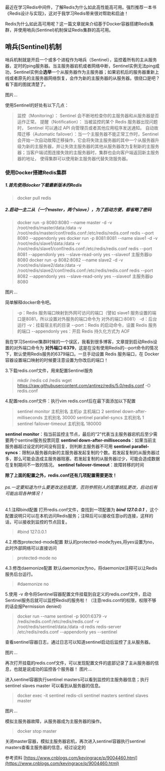 最近在学习Redis中间件，了解Redis为什么如此高性能高可用。强烈推荐一本书《Redis设计与实现》，这对于我学习Redis带来很对帮助和启迪！

Redis为什么如此高可用呢？这一篇文章就来介绍基于Docker容器搭建Redis集群，并使用哨兵(Sentinel)机制保证Redis集群的高可用。


## 哨兵(Sentinel)机制

哨兵机制就是开启一个或多个进程作为哨兵（Sentinel），监控着所有的主从服务器，定时的ping服务器。当主服务器宕机或者网络中断，Sentinel实例无法ping成功，Sentinel实例会**选举**一个从服务器作为主服务器；如果宕机后的服务器重新上线或者原先的主服务器网络恢复，会作为新的主服务器的从服务器。很绕口是吧？看下面的图就清楚了。

图片...

使用Sentinel的好处有以下几点：
> 监控（Monitoring）： Sentinel 会不断地检查你的主服务器和从服务器是否运作正常。
提醒（Notification）： 当被监控的某个 Redis 服务器出现问题时， Sentinel 可以通过 API 向管理员或者其他应用程序发送通知。
自动故障迁移（Automatic failover）：当一个主服务器不能正常工作时，Sentinel 会开始一次自动故障迁移操作，它会将失效主服务器的其中一个从服务器升级为新的主服务器，并让失效主服务器的其他从服务器改为复制新的主服务器；当客户端试图连接失效的主服务器时，集群也会向客户端返回新主服务器的地址， 使得集群可以使用新主服务器代替失效服务器。

### 使用Docker搭建Redis集群


##### 1.首先使用docker下载最新版本的Redis
>docker pull redis


##### 2.启动一主二从（一个master，两个slave），为了启动方便，都省略了密码
>docker run -p 8080:8080 --name master -d -v /root/redis/master/data:/data -v /root/redis/master/conf/redis.conf:/etc/redis/redis.conf redis --port 8080 --appendonly yes
docker run -p 8081:8081 --name slave1 -d -v /root/redis/slave1/data:/data -v /root/redis/slave1/conf/redis.conf:/etc/redis/redis.conf redis --port 8081 --appendonly yes --slave-read-only yes --slaveof 主服务器ip 8080
docker run -p 8082:8082 --name slave2 -d -v /root/redis/slave2/data:/data -v /root/redis/slave2/conf/redis.conf:/etc/redis/redis.conf redis --port 8082 --appendonly yes --slave-read-only yes --slaveof 主服务器ip 8080

图片...

简单解释docker命令吧。
>-p：Redis 服务端口映射到外网可访问的端口（譬如 slave1 服务设置的端口是8081，所以设置对外服务的端口命令为 对外的端口:8081）
-d：后台运行
-v：挂载宿主机的目录
--port：Redis 的启动命令，设置 Redis 服务的端口
--appendonly yes：开启 Redis 持久化方式为 AOF

我在学习Sentinel集群时候的一个误区，我看到很多博客，文章提到启动Redis设置的对外端口命令为 **对外端口:6379**，这是在没有使用Redis的--port命令的情况下，默认使用Redis服务的6379端口。一旦手动设置 Redis 服务端口，在 Docker 容器设置端口映射的时候要注意设置为你改后的端口！

3.下载redis.conf文件，用来配置Sentinel服务
>mkdir /redis
cd /redis
wget https://raw.githubusercontent.com/antirez/redis/5.0/redis.conf -O redis.conf

4.配置redis.conf文件：执行vim redis.conf后在最下面添加以下配置
>sentinel monitor 主机别名 主机ip 主机端口 2
sentinel down-after-milliseconds 主机别名 30000
sentinel parallel-syncs 主机别名 1
sentinel failover-timeout 主机别名 180000

**sentinel monitor**：指当前监控主节点，最后的“2”代表当主服务器宕机后至少需要两个sentinel服务投票同意
**sentinel down-after-milliseconds**：如果当前主服务器超过设定的时间没有回复，则判断主服务器不可用
**sentinel parallel-syncs**：限制从服务器向新的主服务器发起复制的个数。若发起复制的从服务器过多，那么可能会造成主服务器阻塞。若发起复制的从服务器过少，可能会造成数据在复制期间不一致的情况。
**sentinel failover-timeout**：故障转移的时间

**除了上面的配置之外，redis.conf还有几项配置需要更改！**
###### ps.一定要知道为什么要更改这些配置，否则参照别人的配置胡乱更改，启动后有可能出现各种情况！

4.1.注释bind配置
打开redis.conf文件，查找到一项配置为 ***bind 127.0.0.1*** ，这个配置说明只可以在本机访问Redis服务；注释后可以接收任意ip的连接，这样的话，可以接收到监控的节点回复。
> #bind 127.0.0.1

4.2.修改protected-mode配置
默认的protected-mode为yes,将yes设置为no，此时外部网络可以直接访问
>protected-mode no

4.3.修改daemonize配置
默认daemonize为no，将daemonize注释可以让Redis服务后台运行。
>#daemonize no

5.使用 -v 命令将Sentinel容器配置文件挂载到自定义的redis.conf文件，启动Sentinel服务后就可以监控Redis的服务啦！（注意redis.conf的权限，权限不够的话会报Permission denied）
>docker run --name sentinel -p 9001:6379 -v /redis/redis.conf:/etc/redis/redis.conf -v /root/redis/sentinel/data:/data -d redis redis-server /etc/redis/redis.conf --appendonly yes --sentinel

查看sentinel容器日志，通过日志可以知道sentinel启动后监控了主从服务器。

图片...

再次打开挂载的redis.conf文件，可以发现配置文件的底部记录了主从服务器的信息，也就是说成功的监控各个服务器！
图片...

进入sentinel容器执行sentinel masters可以看到监控的主服务器信息；执行sentinel slaves master 可以看到从服务器的信息。
>docker exec -it sentinel redis-cli
sentinel masters
sentinel slaves master

图片...


模拟主服务器故障，从服务器成为主服务器的操作。
>docker stop master

关闭master容器，模拟主服务器宕机，再次进入sentinel容器执行sentinel masters查看主服务器的信息，经过设定的

参考资料
[https://www.cnblogs.com/kevingrace/p/9004460.html](https://www.cnblogs.com/kevingrace/p/9004460.html)
